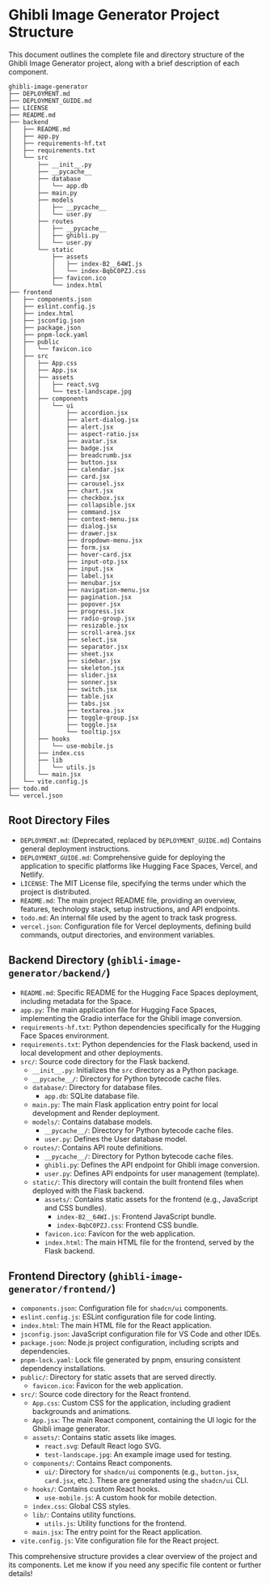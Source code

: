 # Ghibli Image Generator Project Structure

This document outlines the complete file and directory structure of the Ghibli Image Generator project, along with a brief description of each component.

```
ghibli-image-generator
├── DEPLOYMENT.md
├── DEPLOYMENT_GUIDE.md
├── LICENSE
├── README.md
├── backend
│   ├── README.md
│   ├── app.py
│   ├── requirements-hf.txt
│   ├── requirements.txt
│   └── src
│       ├── __init__.py
│       ├── __pycache__
│       ├── database
│       │   └── app.db
│       ├── main.py
│       ├── models
│       │   ├── __pycache__
│       │   └── user.py
│       ├── routes
│       │   ├── __pycache__
│       │   ├── ghibli.py
│       │   └── user.py
│       └── static
│           ├── assets
│           │   ├── index-B2__64WI.js
│           │   └── index-BqbC0PZJ.css
│           ├── favicon.ico
│           └── index.html
├── frontend
│   ├── components.json
│   ├── eslint.config.js
│   ├── index.html
│   ├── jsconfig.json
│   ├── package.json
│   ├── pnpm-lock.yaml
│   ├── public
│   │   └── favicon.ico
│   ├── src
│   │   ├── App.css
│   │   ├── App.jsx
│   │   ├── assets
│   │   │   ├── react.svg
│   │   │   └── test-landscape.jpg
│   │   ├── components
│   │   │   └── ui
│   │   │       ├── accordion.jsx
│   │   │       ├── alert-dialog.jsx
│   │   │       ├── alert.jsx
│   │   │       ├── aspect-ratio.jsx
│   │   │       ├── avatar.jsx
│   │   │       ├── badge.jsx
│   │   │       ├── breadcrumb.jsx
│   │   │       ├── button.jsx
│   │   │       ├── calendar.jsx
│   │   │       ├── card.jsx
│   │   │       ├── carousel.jsx
│   │   │       ├── chart.jsx
│   │   │       ├── checkbox.jsx
│   │   │       ├── collapsible.jsx
│   │   │       ├── command.jsx
│   │   │       ├── context-menu.jsx
│   │   │       ├── dialog.jsx
│   │   │       ├── drawer.jsx
│   │   │       ├── dropdown-menu.jsx
│   │   │       ├── form.jsx
│   │   │       ├── hover-card.jsx
│   │   │       ├── input-otp.jsx
│   │   │       ├── input.jsx
│   │   │       ├── label.jsx
│   │   │       ├── menubar.jsx
│   │   │       ├── navigation-menu.jsx
│   │   │       ├── pagination.jsx
│   │   │       ├── popover.jsx
│   │   │       ├── progress.jsx
│   │   │       ├── radio-group.jsx
│   │   │       ├── resizable.jsx
│   │   │       ├── scroll-area.jsx
│   │   │       ├── select.jsx
│   │   │       ├── separator.jsx
│   │   │       ├── sheet.jsx
│   │   │       ├── sidebar.jsx
│   │   │       ├── skeleton.jsx
│   │   │       ├── slider.jsx
│   │   │       ├── sonner.jsx
│   │   │       ├── switch.jsx
│   │   │       ├── table.jsx
│   │   │       ├── tabs.jsx
│   │   │       ├── textarea.jsx
│   │   │       ├── toggle-group.jsx
│   │   │       ├── toggle.jsx
│   │   │       └── tooltip.jsx
│   │   ├── hooks
│   │   │   └── use-mobile.js
│   │   ├── index.css
│   │   ├── lib
│   │   │   └── utils.js
│   │   └── main.jsx
│   └── vite.config.js
├── todo.md
└── vercel.json
```

## Root Directory Files

- `DEPLOYMENT.md`: (Deprecated, replaced by `DEPLOYMENT_GUIDE.md`) Contains general deployment instructions.
- `DEPLOYMENT_GUIDE.md`: Comprehensive guide for deploying the application to specific platforms like Hugging Face Spaces, Vercel, and Netlify.
- `LICENSE`: The MIT License file, specifying the terms under which the project is distributed.
- `README.md`: The main project README file, providing an overview, features, technology stack, setup instructions, and API endpoints.
- `todo.md`: An internal file used by the agent to track task progress.
- `vercel.json`: Configuration file for Vercel deployments, defining build commands, output directories, and environment variables.

## Backend Directory (`ghibli-image-generator/backend/`)

- `README.md`: Specific README for the Hugging Face Spaces deployment, including metadata for the Space.
- `app.py`: The main application file for Hugging Face Spaces, implementing the Gradio interface for the Ghibli image conversion.
- `requirements-hf.txt`: Python dependencies specifically for the Hugging Face Spaces environment.
- `requirements.txt`: Python dependencies for the Flask backend, used in local development and other deployments.
- `src/`: Source code directory for the Flask backend.
  - `__init__.py`: Initializes the `src` directory as a Python package.
  - `__pycache__/`: Directory for Python bytecode cache files.
  - `database/`: Directory for database files.
    - `app.db`: SQLite database file.
  - `main.py`: The main Flask application entry point for local development and Render deployment.
  - `models/`: Contains database models.
    - `__pycache__/`: Directory for Python bytecode cache files.
    - `user.py`: Defines the User database model.
  - `routes/`: Contains API route definitions.
    - `__pycache__/`: Directory for Python bytecode cache files.
    - `ghibli.py`: Defines the API endpoint for Ghibli image conversion.
    - `user.py`: Defines API endpoints for user management (template).
  - `static/`: This directory will contain the built frontend files when deployed with the Flask backend.
    - `assets/`: Contains static assets for the frontend (e.g., JavaScript and CSS bundles).
      - `index-B2__64WI.js`: Frontend JavaScript bundle.
      - `index-BqbC0PZJ.css`: Frontend CSS bundle.
    - `favicon.ico`: Favicon for the web application.
    - `index.html`: The main HTML file for the frontend, served by the Flask backend.

## Frontend Directory (`ghibli-image-generator/frontend/`)

- `components.json`: Configuration file for `shadcn/ui` components.
- `eslint.config.js`: ESLint configuration file for code linting.
- `index.html`: The main HTML file for the React application.
- `jsconfig.json`: JavaScript configuration file for VS Code and other IDEs.
- `package.json`: Node.js project configuration, including scripts and dependencies.
- `pnpm-lock.yaml`: Lock file generated by pnpm, ensuring consistent dependency installations.
- `public/`: Directory for static assets that are served directly.
  - `favicon.ico`: Favicon for the web application.
- `src/`: Source code directory for the React frontend.
  - `App.css`: Custom CSS for the application, including gradient backgrounds and animations.
  - `App.jsx`: The main React component, containing the UI logic for the Ghibli image generator.
  - `assets/`: Contains static assets like images.
    - `react.svg`: Default React logo SVG.
    - `test-landscape.jpg`: An example image used for testing.
  - `components/`: Contains React components.
    - `ui/`: Directory for `shadcn/ui` components (e.g., `button.jsx`, `card.jsx`, etc.). These are generated using the `shadcn/ui` CLI.
  - `hooks/`: Contains custom React hooks.
    - `use-mobile.js`: A custom hook for mobile detection.
  - `index.css`: Global CSS styles.
  - `lib/`: Contains utility functions.
    - `utils.js`: Utility functions for the frontend.
  - `main.jsx`: The entry point for the React application.
- `vite.config.js`: Vite configuration file for the React project.

This comprehensive structure provides a clear overview of the project and its components. Let me know if you need any specific file content or further details!

